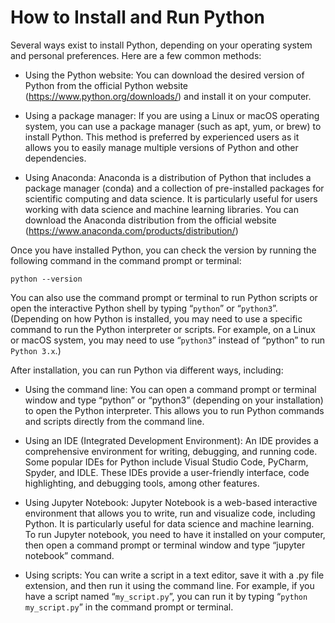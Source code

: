 
# How to Install and Run Python

<a id="orgd1562b8"></a>

Several ways exist to install Python, depending on your operating system and personal preferences. Here are a few common methods:

-   Using the Python website: You can download the desired version of Python from the official Python website (<https://www.python.org/downloads/>) and install it on your computer.

-   Using a package manager: If you are using a Linux or macOS operating system, you can use a package manager (such as apt, yum, or brew) to install Python. This method is preferred by experienced users as it allows you to easily manage multiple versions of Python and other dependencies.

-   Using Anaconda: Anaconda is a distribution of Python that includes a package manager (conda) and a collection of pre-installed packages for scientific computing and data science. It is particularly useful for users working with data science and machine learning libraries. You can download the Anaconda distribution from the official website (<https://www.anaconda.com/products/distribution/>)

Once you have installed Python, you can check the version by running the following command in the command prompt or terminal:

    python --version

You can also use the command prompt or terminal to run Python scripts or open the interactive Python shell by typing &ldquo;`python`&rdquo; or &ldquo;`python3`&rdquo;.
(Depending on how Python is installed, you may need to use a specific command to run the Python interpreter or scripts. For example, on a Linux or macOS system, you may need to use &ldquo;`python3`&rdquo; instead of &ldquo;python&rdquo; to run `Python 3.x`.)

After installation, you can run Python via different ways, including:

-   Using the command line: You can open a command prompt or terminal window and type &ldquo;python&rdquo; or &ldquo;python3&rdquo; (depending on your installation) to open the Python interpreter. This allows you to run Python commands and scripts directly from the command line.

-   Using an IDE (Integrated Development Environment): An IDE provides a comprehensive environment for writing, debugging, and running code. Some popular IDEs for Python include Visual Studio Code, PyCharm, Spyder, and IDLE. These IDEs provide a user-friendly interface, code highlighting, and debugging tools, among other features.

-   Using Jupyter Notebook: Jupyter Notebook is a web-based interactive environment that allows you to write, run and visualize code, including Python. It is particularly useful for data science and machine learning. To run Jupyter notebook, you need to have it installed on your computer, then open a command prompt or terminal window and type &ldquo;jupyter notebook&rdquo; command.
-   Using scripts: You can write a script in a text editor, save it with a .py file extension, and then run it using the command line. For example, if you have a script named &ldquo;`my_script.py`&rdquo;, you can run it by typing &ldquo;`python my_script.py`&rdquo; in the command prompt or terminal.

